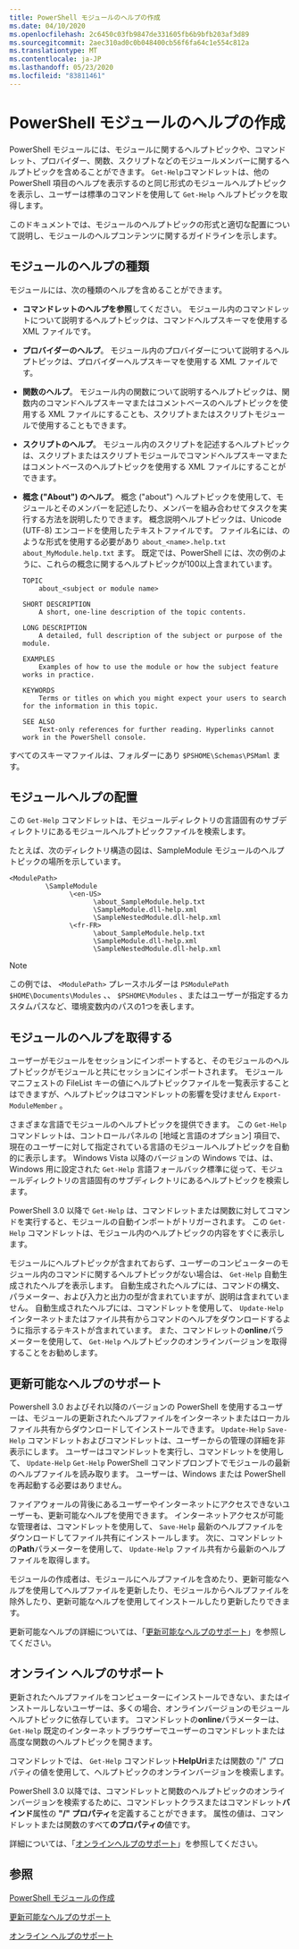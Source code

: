```yaml
---
title: PowerShell モジュールのヘルプの作成
ms.date: 04/10/2020
ms.openlocfilehash: 2c6450c03fb9847de331605fb6b9bfb203af3d89
ms.sourcegitcommit: 2aec310ad0c0b048400cb56f6fa64c1e554c812a
ms.translationtype: MT
ms.contentlocale: ja-JP
ms.lasthandoff: 05/23/2020
ms.locfileid: "83811461"
---
```

# <a name="writing-help-for-powershell-modules"></a>PowerShell モジュールのヘルプの作成

PowerShell モジュールには、モジュールに関するヘルプトピックや、コマンドレット、プロバイダー、関数、スクリプトなどのモジュールメンバーに関するヘルプトピックを含めることができます。 `Get-Help`コマンドレットは、他の PowerShell 項目のヘルプを表示するのと同じ形式のモジュールヘルプトピックを表示し、ユーザーは標準のコマンドを使用して `Get-Help` ヘルプトピックを取得します。

このドキュメントでは、モジュールのヘルプトピックの形式と適切な配置について説明し、モジュールのヘルプコンテンツに関するガイドラインを示します。

## <a name="types-of-module-help"></a>モジュールのヘルプの種類

モジュールには、次の種類のヘルプを含めることができます。

- **コマンドレットのヘルプを参照**してください。 モジュール内のコマンドレットについて説明するヘルプトピックは、コマンドヘルプスキーマを使用する XML ファイルです。

- **プロバイダーのヘルプ**。 モジュール内のプロバイダーについて説明するヘルプトピックは、プロバイダーヘルプスキーマを使用する XML ファイルです。

- **関数のヘルプ**。 モジュール内の関数について説明するヘルプトピックは、関数内のコマンドヘルプスキーマまたはコメントベースのヘルプトピックを使用する XML ファイルにすることも、スクリプトまたはスクリプトモジュールで使用することもできます。

- **スクリプトのヘルプ**。 モジュール内のスクリプトを記述するヘルプトピックは、スクリプトまたはスクリプトモジュールでコマンドヘルプスキーマまたはコメントベースのヘルプトピックを使用する XML ファイルにすることができます。

- **概念 ("About") のヘルプ**。 概念 ("about") ヘルプトピックを使用して、モジュールとそのメンバーを記述したり、メンバーを組み合わせてタスクを実行する方法を説明したりできます。
  概念説明ヘルプトピックは、Unicode (UTF-8) エンコードを使用したテキストファイルです。 ファイル名には、のような形式を使用する必要があり `about_<name>.help.txt` `about_MyModule.help.txt` ます。 既定では、PowerShell には、次の例のように、これらの概念に関するヘルプトピックが100以上含まれています。

  ```
  TOPIC
      about_<subject or module name>

  SHORT DESCRIPTION
      A short, one-line description of the topic contents.

  LONG DESCRIPTION
      A detailed, full description of the subject or purpose of the module.

  EXAMPLES
      Examples of how to use the module or how the subject feature works in practice.

  KEYWORDS
      Terms or titles on which you might expect your users to search for the information in this topic.

  SEE ALSO
      Text-only references for further reading. Hyperlinks cannot work in the PowerShell console.

  ```

すべてのスキーマファイルは、フォルダーにあり `$PSHOME\Schemas\PSMaml` ます。

## <a name="placement-of-module-help"></a>モジュールヘルプの配置

この `Get-Help` コマンドレットは、モジュールディレクトリの言語固有のサブディレクトリにあるモジュールヘルプトピックファイルを検索します。

たとえば、次のディレクトリ構造の図は、SampleModule モジュールのヘルプトピックの場所を示しています。

```
<ModulePath>
         \SampleModule
               \<en-US>
                     \about_SampleModule.help.txt
                     \SampleModule.dll-help.xml
                     \SampleNestedModule.dll-help.xml
               \<fr-FR>
                     \about_SampleModule.help.txt
                     \SampleModule.dll-help.xml
                     \SampleNestedModule.dll-help.xml

```

> [!NOTE]
> この例では、 `<ModulePath>` プレースホルダーは `PSModulePath` `$HOME\Documents\Modules` 、、 `$PSHOME\Modules` 、またはユーザーが指定するカスタムパスなど、環境変数内のパスの1つを表します。

## <a name="getting-module-help"></a>モジュールのヘルプを取得する

ユーザーがモジュールをセッションにインポートすると、そのモジュールのヘルプトピックがモジュールと共にセッションにインポートされます。 モジュールマニフェストの FileList キーの値にヘルプトピックファイルを一覧表示することはできますが、ヘルプトピックはコマンドレットの影響を受けません `Export-ModuleMember` 。

さまざまな言語でモジュールのヘルプトピックを提供できます。 この `Get-Help` コマンドレットは、コントロールパネルの [地域と言語のオプション] 項目で、現在のユーザーに対して指定されている言語のモジュールヘルプトピックを自動的に表示します。 Windows Vista 以降のバージョンの Windows では、は、Windows 用に設定された `Get-Help` 言語フォールバック標準に従って、モジュールディレクトリの言語固有のサブディレクトリにあるヘルプトピックを検索します。

PowerShell 3.0 以降で `Get-Help` は、コマンドレットまたは関数に対してコマンドを実行すると、モジュールの自動インポートがトリガーされます。 この `Get-Help` コマンドレットは、モジュール内のヘルプトピックの内容をすぐに表示します。

モジュールにヘルプトピックが含まれておらず、ユーザーのコンピューターのモジュール内のコマンドに関するヘルプトピックがない場合は、 `Get-Help` 自動生成されたヘルプを表示します。 自動生成されたヘルプには、コマンドの構文、パラメーター、および入力と出力の型が含まれていますが、説明は含まれていません。 自動生成されたヘルプには、コマンドレットを使用して、 `Update-Help` インターネットまたはファイル共有からコマンドのヘルプをダウンロードするように指示するテキストが含まれています。 また、コマンドレットの**online**パラメーターを使用して、 `Get-Help` ヘルプトピックのオンラインバージョンを取得することをお勧めします。

## <a name="supporting-updatable-help"></a>更新可能なヘルプのサポート

Powershell 3.0 およびそれ以降のバージョンの PowerShell を使用するユーザーは、モジュールの更新されたヘルプファイルをインターネットまたはローカルファイル共有からダウンロードしてインストールできます。 `Update-Help` `Save-Help` コマンドレットおよびコマンドレットは、ユーザーからの管理の詳細を非表示にします。 ユーザーはコマンドレットを実行し、コマンドレットを使用して、 `Update-Help` `Get-Help` PowerShell コマンドプロンプトでモジュールの最新のヘルプファイルを読み取ります。
ユーザーは、Windows または PowerShell を再起動する必要はありません。

ファイアウォールの背後にあるユーザーやインターネットにアクセスできないユーザーも、更新可能なヘルプを使用できます。
インターネットアクセスが可能な管理者は、コマンドレットを使用して、 `Save-Help` 最新のヘルプファイルをダウンロードしてファイル共有にインストールします。 次に、コマンドレットの**Path**パラメーターを使用して、 `Update-Help` ファイル共有から最新のヘルプファイルを取得します。

モジュールの作成者は、モジュールにヘルプファイルを含めたり、更新可能なヘルプを使用してヘルプファイルを更新したり、モジュールからヘルプファイルを除外したり、更新可能なヘルプを使用してインストールしたり更新したりできます。

更新可能なヘルプの詳細については、「[更新可能なヘルプのサポート](./supporting-updatable-help.md)」を参照してください。

## <a name="supporting-online-help"></a>オンライン ヘルプのサポート

更新されたヘルプファイルをコンピューターにインストールできない、またはインストールしないユーザーは、多くの場合、オンラインバージョンのモジュールヘルプトピックに依存しています。 コマンドレットの**online**パラメーターは、 `Get-Help` 既定のインターネットブラウザーでユーザーのコマンドレットまたは高度な関数のヘルプトピックを開きます。

コマンドレットでは、 `Get-Help` コマンドレット**HelpUri**または関数の "/" プロパティの値を使用して、ヘルプトピックのオンラインバージョンを検索します。

PowerShell 3.0 以降では、コマンドレットと関数のヘルプトピックのオンラインバージョンを検索するために、コマンドレットクラスまたはコマンドレット**バインド**属性の **"/" プロパティ**を定義することができます。 属性の値は、コマンドレットまたは関数のすべて**のプロパティの**値です。

詳細については、「[オンラインヘルプのサポート](./supporting-online-help.md)」を参照してください。

## <a name="see-also"></a>参照

[PowerShell モジュールの作成](../module/writing-a-windows-powershell-module.md)

[更新可能なヘルプのサポート](./supporting-updatable-help.md)

[オンライン ヘルプのサポート](./supporting-online-help.md)
